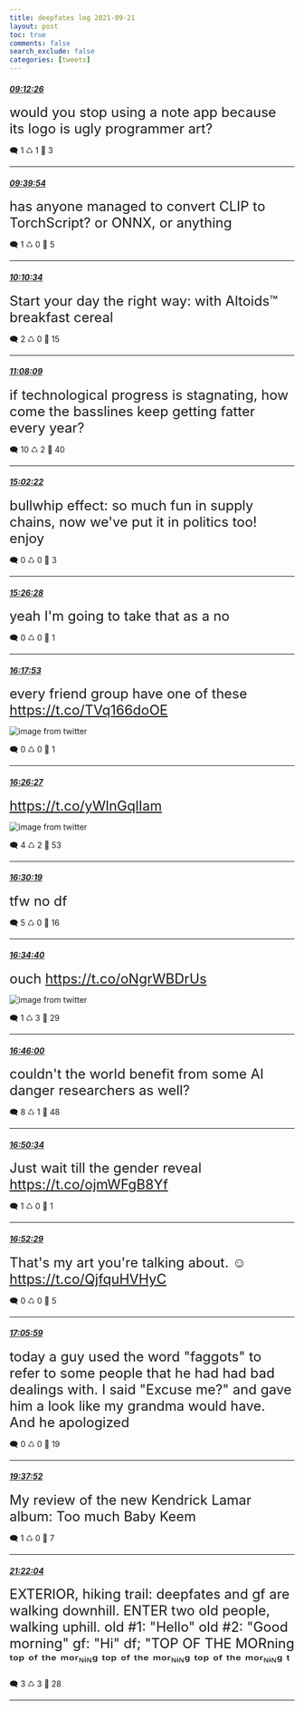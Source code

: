 ```yaml
---
title: deepfates log 2021-09-21
layout: post
toc: true
comments: false
search_exclude: false
categories: [tweets]
---
```



#### <a href = "https://twitter.com/deepfates/status/1440333101641527308">*09:12:26*</a>

<font size="5">would you stop using a note app because its logo is ugly programmer art?</font>



🗨️ 1 ♺ 1 🤍  3   

---
    
#### <a href = "https://twitter.com/deepfates/status/1440340015867777043">*09:39:54*</a>

<font size="5">has anyone managed to convert CLIP to TorchScript? or ONNX, or anything</font>



🗨️ 1 ♺ 0 🤍  5   

---
    
#### <a href = "https://twitter.com/deepfates/status/1440347733055864841">*10:10:34*</a>

<font size="5">Start your day the right way: with Altoids™ breakfast cereal</font>



🗨️ 2 ♺ 0 🤍  15   

---
    
#### <a href = "https://twitter.com/deepfates/status/1440362225768665093">*11:08:09*</a>

<font size="5">if technological progress is stagnating, how come the basslines keep getting fatter every year?</font>



🗨️ 10 ♺ 2 🤍  40   

---
    
#### <a href = "https://twitter.com/deepfates/status/1440421164703105024">*15:02:22*</a>

<font size="5">bullwhip effect: so much fun in supply chains, now we've put it in politics too! enjoy</font>



🗨️ 0 ♺ 0 🤍  3   

---
    
#### <a href = "https://twitter.com/deepfates/status/1440427231814189058">*15:26:28*</a>

<font size="5">yeah I'm going to take that as a no</font>



🗨️ 0 ♺ 0 🤍  1   

---
    
#### <a href = "https://twitter.com/deepfates/status/1440440169031557123">*16:17:53*</a>

<font size="5">every friend group have one of these  https://t.co/TVq166doOE</font>

![image from twitter](/images/from_twitter/E_14szNVcAwzv0j.jpg)


🗨️ 0 ♺ 0 🤍  1   

---
    
#### <a href = "https://twitter.com/deepfates/status/1440442328049541129">*16:26:27*</a>

<font size="5"> https://t.co/yWlnGqlIam</font>

![image from twitter](/images/from_twitter/E_16qQ2VgAcsw3g.jpg)


🗨️ 4 ♺ 2 🤍  53   

---
    
#### <a href = "https://twitter.com/deepfates/status/1440443298661867526">*16:30:19*</a>

<font size="5">tfw no df</font>



🗨️ 5 ♺ 0 🤍  16   

---
    
#### <a href = "https://twitter.com/deepfates/status/1440444395883405319">*16:34:40*</a>

<font size="5">ouch  https://t.co/oNgrWBDrUs</font>

![image from twitter](/images/from_twitter/E_18iz6VQAwll9n.jpg)


🗨️ 1 ♺ 3 🤍  29   

---
    
#### <a href = "https://twitter.com/deepfates/status/1440447248601477121">*16:46:00*</a>

<font size="5">couldn't the world benefit from some AI danger researchers as well?</font>



🗨️ 8 ♺ 1 🤍  48   

---
    
#### <a href = "https://twitter.com/deepfates/status/1440448396909690888">*16:50:34*</a>

<font size="5">Just wait till the gender reveal   https://t.co/ojmWFgB8Yf</font>



🗨️ 1 ♺ 0 🤍  1   

---
    
#### <a href = "https://twitter.com/deepfates/status/1440448880005423116">*16:52:29*</a>

<font size="5">That's my art you're talking about. ☺️   https://t.co/QjfquHVHyC</font>



🗨️ 0 ♺ 0 🤍  5   

---
    
#### <a href = "https://twitter.com/deepfates/status/1440452275013443589">*17:05:59*</a>

<font size="5">today a guy used the word "faggots" to refer to some people that he had had bad dealings with. I said "Excuse me?" and gave him a look like my grandma would have. And he apologized</font>



🗨️ 0 ♺ 0 🤍  19   

---
    
#### <a href = "https://twitter.com/deepfates/status/1440490498125303828">*19:37:52*</a>

<font size="5">My review of the new Kendrick Lamar album: Too much Baby Keem</font>



🗨️ 1 ♺ 0 🤍  7   

---
    
#### <a href = "https://twitter.com/deepfates/status/1440516723304636425">*21:22:04*</a>

<font size="5">EXTERIOR, hiking trail: deepfates and gf are walking downhill.  ENTER two old people, walking uphill.  old #1: "Hello" old #2: "Good morning"  gf: "Hi" df; "TOP OF THE MORning ᵗᵒᵖ ᵒᶠ ᵗʰᵉ ᵐᵒʳᶰᶤᶰᵍ ᵗᵒᵖ ᵒᶠ ᵗʰᵉ ᵐᵒʳᶰᶤᶰᵍ ᵗᵒᵖ ᵒᶠ ᵗʰᵉ ᵐᵒʳᶰᶤᶰᵍ ᵗ</font>



🗨️ 3 ♺ 3 🤍  28   

---
    
            
